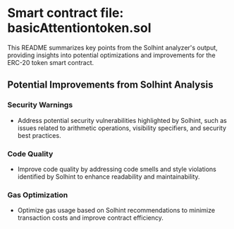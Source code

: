 # Smart contract file: basicAttentiontoken.sol

This README summarizes key points from the Solhint analyzer's output, providing insights into potential optimizations and improvements for the ERC-20 token smart contract.


## Potential Improvements from Solhint Analysis

### Security Warnings

- Address potential security vulnerabilities highlighted by Solhint, such as issues related to arithmetic operations, visibility specifiers, and security best practices.

### Code Quality

- Improve code quality by addressing code smells and style violations identified by Solhint to enhance readability and maintainability.

### Gas Optimization

- Optimize gas usage based on Solhint recommendations to minimize transaction costs and improve contract efficiency.





